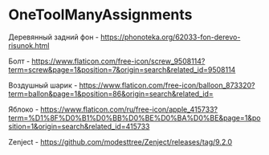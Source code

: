 # OneToolManyAssignments
Деревянный задний фон - https://phonoteka.org/62033-fon-derevo-risunok.html

Болт - https://www.flaticon.com/free-icon/screw_9508114?term=screw&page=1&position=7&origin=search&related_id=9508114

Воздушный шарик - https://www.flaticon.com/free-icon/balloon_873320?term=ballon&page=1&position=86&origin=search&related_id=

Яблоко - https://www.flaticon.com/ru/free-icon/apple_415733?term=%D1%8F%D0%B1%D0%BB%D0%BE%D0%BA%D0%BE&page=1&position=1&origin=search&related_id=415733

Zenject - https://github.com/modesttree/Zenject/releases/tag/9.2.0
